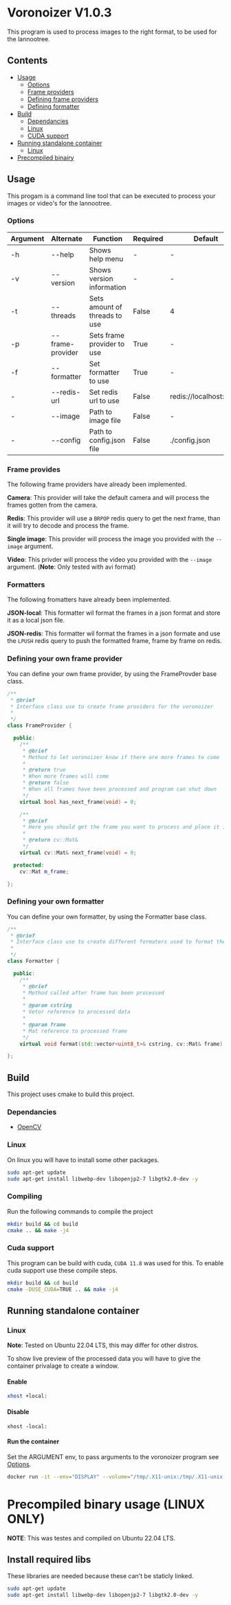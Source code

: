 # Voronoizer V1.0.3

This program is used to process images to the right format, to be used for the lannootree.

## Contents

- [Usage](#usage)
  - [Options](#options)
  - [Frame providers](#frame-provides)
  - [Defining frame providers](#defining-your-own-frame-provider)
  - [Defining formatter](#defining-your-own-formatter)
- [Build](#build)
  - [Dependancies](#dependancies)
  - [Linux](#linux)
  - [CUDA support](#cuda-support)
- [Running standalone container](#running-standalone-container)
  - [Linux](#linux-1)
- [Precompiled binairy](#precompiled-binary-usage-linux-only)

## Usage

This progam is a command line tool that can be executed to process your images or video's for the lannootree.

### Options

| Argument | Alternate        | Function                      | Required | Default                |
|----------|------------------|-------------------------------|----------|------------------------|
| -h       | --help           | Shows help menu               | -        | -                      |
| -v       | --version        | Shows version information     | -        | -                      |
| -t       | --threads        | Sets amount of threads to use | False    | 4                      |
| -p       | --frame-provider | Sets frame provider to use    | True     | -                      |
| -f       | --formatter      | Set formatter to use          | True     | -                      |
| -        | --redis-url      | Set redis url to use          | False    | redis://localhost:6379 |
| -        | --image          | Path to image file            | False    | -                      |
| -        | --config         | Path to config.json file      | False    | ./config.json          |

### Frame provides

The following frame providers have already been implemented.

**Camera**:
  This provider will take the default camera and will process the frames gotten from the camera.

**Redis**:
  This provider will use a `BRPOP` redis query to get the next frame, than it will try to decode and process the frame.

**Single image**:
  This provider will process the image you provided with the `--image` argument.

**Video**:
  This privder will process the video you provided with the `--image` argument. (**Note**: Only tested with avi format)

### Formatters

The following fromatters have already been implemented.

**JSON-local**:
  This formatter wil format the frames in a json format and store it as a local json file.

**JSON-redis**:
  This formatter wil format the frames in a json formate and use the `LPUSH` redis query to push the formatted frame, frame by frame on redis.

### Defining your own frame provider

You can define your own frame provider, by using the FrameProvder base class.

```cpp
/**
 * @brief 
 * Interface class use to create frame providers for the voronoizer
 * 
 */
class FrameProvider {

  public:
    /**
     * @brief 
     * Method to let voronoizer know if there are more frames to come
     * 
     * @return true 
     * When more frames will come
     * @return false 
     * When all frames have been processed and program can shut down
     */
    virtual bool has_next_frame(void) = 0;

    /**
     * @brief 
     * Here you should get the frame you want to process and place it in m_frame and then return m_frame
     * 
     * @return cv::Mat& 
     */
    virtual cv::Mat& next_frame(void) = 0;     

  protected:
    cv::Mat m_frame;

};
```

### Defining your own formatter

You can define your own formatter, by using the Formatter base class.

```cpp
/**
 * @brief 
 * Interface class use to create different formaters used to format the processed data from voronoizer
 * 
 */
class Formatter {

  public:
    /**
     * @brief 
     * Method called after frame has been processed 
     * 
     * @param cstring 
     * Vetor reference to processed data
     * 
     * @param frame
     * Mat reference to processed frame
     */
    virtual void format(std::vector<uint8_t>& cstring, cv::Mat& frame) = 0;

};
```

## Build

This project uses cmake to build this project.

### Dependancies

- [OpenCV](https://github.com/opencv/opencv)

### Linux

On linux you will have to install some other packages.

```bash
sudo apt-get update
sudo apt-get install libwebp-dev libopenjp2-7 libgtk2.0-dev -y
```

### Compiling

Run the following commands to compile the project

```bash
mkdir build && cd build
cmake .. && make -j4
```

### Cuda support

This program can be build with cuda, `CUDA 11.8` was used for this. To enable cuda support use these compile steps.

```bash
mkdir build && cd build
cmake -DUSE_CUDA=TRUE .. && make -j4
```

## Running standalone container

### Linux
**Note**: Tested on Ubuntu 22.04 LTS, this may differ for other distros.

To show live preview of the processed data you will have to give the container privalage to create a window.

#### Enable
```bash
xhost +local:
```

#### Disable
```
xhost -local:
```

#### Run the container

Set the ARGUMENT env, to pass arguments to the voronoizer program see [Options](#options).

```bash
docker run -it --env="DISPLAY" --volume="/tmp/.X11-unix:/tmp/.X11-unix:rw" --device="/dev/video0:/dev/video0" --env ARGUMENTS="-t 12 --frame-provider camera" voronoizer:latest
```

# Precompiled binary usage (LINUX ONLY)

**NOTE**: This was testes and compiled on Ubuntu 22.04 LTS.

## Install required libs

These libraries are needed because these can't be staticly linked.

```bash
sudo apt-get update
sudo apt-get install libwebp-dev libopenjp2-7 libgtk2.0-dev -y
```
